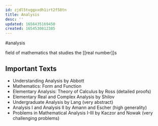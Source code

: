 ```yaml
---
id: zjdl5tvggxxdh1irt2f58tn
title: Analysis
desc: ''
updated: 1656435169450
created: 1654530812385
---
```

#analysis

field of mathematics that studies the [[real number]]s

## Important Texts
- Understanding Analysis by Abbott
- Mathematics: Form and Function
- Elementary Analysis: Theory of Calculus by Ross (detailed proofs)
- Elementary Real and Complex Analysis by Shilov
- Undergraduate Analysis by Lang (very abstract)
- Analysis I and Analysis II by Amann and Escher (high generality)
- Problems in Mathematical Analysis I-III by Kaczor and Nowak (very challenging problems)
